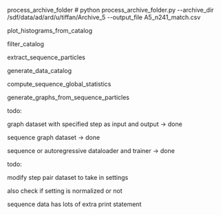 process_archive_folder
    # python process_archive_folder.py --archive_dir /sdf/data/ad/ard/u/tiffan/Archive_5 --output_file A5_n241_match.csv

plot_histograms_from_catalog

filter_catalog

extract_sequence_particles

generate_data_catalog

compute_sequence_global_statistics

generate_graphs_from_sequence_particles

todo:

graph dataset with specified step as input and output -> done

sequence graph dataset -> done

sequence or autoregressive dataloader and trainer -> done

todo:

modify step pair dataset to take in settings

also check if setting is normalized or not

sequence data has lots of extra print statement

